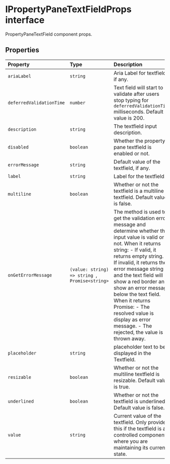 # IPropertyPaneTextFieldProps interface





PropertyPaneTextField component props.




## Properties

| Property	   | Type	| Description|
|:-------------|:-------|:-----------|
|`ariaLabel`      | `string` | Aria Label for textfield, if any. |
|`deferredValidationTime`      | `number` | Text field will start to validate after users stop typing for `deferredValidationTime` milliseconds. Default value is 200. |
|`description`      | `string` | The textfield input description. |
|`disabled`      | `boolean` | Whether the property pane textfield is enabled or not. |
|`errorMessage`      | `string` | Default value of the textfield, if any. |
|`label`      | `string` | Label for the textfield. |
|`multiline`      | `boolean` | Whether or not the textfield is a multiline textfield. Default value is false. |
|`onGetErrorMessage`      | `(value: string) => string `,` Promise<string>` | The method is used to get the validation error message and determine whether the input value is valid or not. When it returns string: - If valid, it returns empty string. - If invalid, it returns the error message string and the text field will show a red border and show an error message below the text field. When it returns Promise<string>: - The resolved value is display as error message. - The rejected, the value is thrown away. |
|`placeholder`      | `string` | placeholder text to be displayed in the Textfield. |
|`resizable`      | `boolean` | Whether or not the multiline textfield is resizable. Default value is true. |
|`underlined`      | `boolean` | Whether or not the textfield is underlined. Default value is false. |
|`value`      | `string` | Current value of the textfield. Only provide this if the textfield is a controlled component where you are maintaining its current state. |





